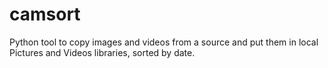 # camsort
Python tool to copy images and videos from a source and put them in local Pictures and Videos libraries, sorted by date.
